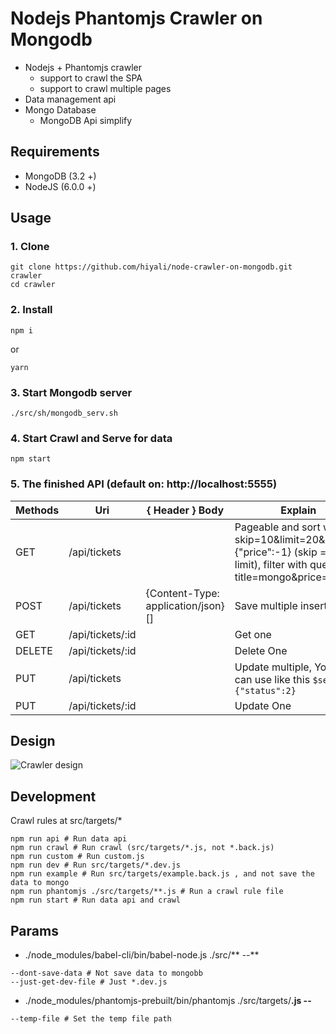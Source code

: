 # Nodejs Phantomjs Crawler on Mongodb

* Nodejs + Phantomjs crawler
  * support to crawl the SPA
  * support to crawl multiple pages
* Data management api
* Mongo Database
  * MongoDB Api simplify

## Requirements

* MongoDB (3.2 +)
* NodeJS (6.0.0 +)

## Usage

### 1. Clone
```shell
git clone https://github.com/hiyali/node-crawler-on-mongodb.git crawler
cd crawler
```

### 2. Install
```shell
npm i
```
or
```shell
yarn
```

### 3. Start Mongodb server
```shell
./src/sh/mongodb_serv.sh
```

### 4. Start Crawl and Serve for data
```shell
npm start
```

### 5. The finished API (default on: http://localhost:5555)

| Methods            | Uri                      | { Header } Body      | Explain             |
| ------------------ | ------------------------ | -------------------- | ------------------- |
| GET                | /api/tickets             |                      | Pageable and sort with ?skip=10&limit=20&sort={"price":-1} (skip = page * limit), filter with query ?title=mongo&price=50USD |
| POST               | /api/tickets             | {Content-Type: application/json} [] | Save multiple inserts |
| GET                | /api/tickets/:id         |                      | Get one             |
| DELETE             | /api/tickets/:id         |                      | Delete One          |
| PUT                | /api/tickets             |                      | Update multiple, You also can use like this `$set={"status":2}` |
| PUT                | /api/tickets/:id         |                      | Update One          |

## Design

![Crawler design](https://raw.githubusercontent.com/hiyali/nodejs-phantomjs-mongodb-crawler/master/assets/design.png "Crawler design")

## Development

Crawl rules at src/targets/*

```shell
npm run api # Run data api
npm run crawl # Run crawl (src/targets/*.js, not *.back.js)
npm run custom # Run custom.js
npm run dev # Run src/targets/*.dev.js
npm run example # Run src/targets/example.back.js , and not save the data to mongo
npm run phantomjs ./src/targets/**.js # Run a crawl rule file
npm run start # Run data api and crawl
```

## Params

* ./node_modules/babel-cli/bin/babel-node.js ./src/** --**
```shell
--dont-save-data # Not save data to mongobb
--just-get-dev-file # Just *.dev.js
```

* ./node_modules/phantomjs-prebuilt/bin/phantomjs ./src/targets/**.js --**
```shell
--temp-file # Set the temp file path
```
